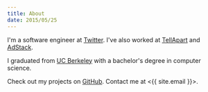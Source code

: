 ```yaml
---
title: About
date: 2015/05/25
---
```


I'm a software engineer at [Twitter](https://twitter.com/). I've also worked at
[TellApart](https://www.tellapart.com/) and [AdStack](http://adstack.com/).

I graduated from [UC Berkeley](http://www.berkeley.edu/) with a bachelor's
degree in computer science.

Check out my projects on [GitHub](https://github.com/nkouevda). Contact me at
<{{ site.email }}>.
